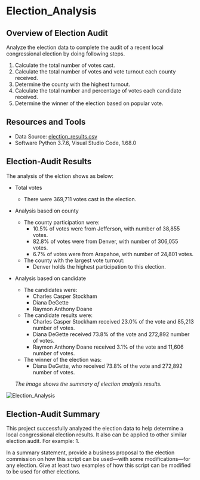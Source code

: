 # Election_Analysis

## Overview of Election Audit
Analyze the election data to complete the audit of a recent local congressional election by doing following steps.
1. Calculate the total number of votes cast.
2. Calculate the total number of votes and vote turnout each county received.
3. Determine the county with the highest turnout. 
4. Calculate the total number and percentage of votes each candidate received.
5. Determine the winner of the election based on popular vote.

## Resources and Tools
- Data Source: [election_results.csv](https://github.com/CelineWW/Election_Analysis/blob/main/Resources/election_results.csv)
- Software Python 3.7.6, Visual Studio Code, 1.68.0
 
## Election-Audit Results
The analysis of the elction shows as below:

- Total votes
     - There were 369,711 votes cast in the election.

- Analysis based on county
  - The county participation were:
     - 10.5% of votes were from Jefferson, with number of 38,855 votes.
     - 82.8% of votes were from Denver, with number of 306,055 votes.
     - 6.7% of votes were from Arapahoe, with number of 24,801 votes.
  - The county with the largest vote turnout:
     - Denver holds the highest participation to this election.

- Analysis based on candidate
  - The candidates were:
     - Charles Casper Stockham
     - Diana DeGette
     - Raymon Anthony Doane
  - The candidate results were:
     - Charles Casper Stockham received 23.0% of the vote and 85,213 number of votes.
     - Diana DeGette received 73.8% of the vote and 272,892 number of votes.
     - Raymon Anthony Doane received 3.1% of the vote and 11,606 number of votes.
  - The winner of the election was:
     - Diana DeGette, who received 73.8% of the vote and 272,892 number of votes.
 
  *The image shows the summary of election analysis results.*
  <p align="center">
![Election_Analysis](https://user-images.githubusercontent.com/105877888/173209055-734990a7-e3d9-4bcb-bbcd-336c4208a20e.PNG)
 </p>

## Election-Audit Summary
This project successfully analyzed the election data to help determine a local congressional election results. It also can be applied to other similar election audit. 
For example:
1. 




In a summary statement, provide a business proposal to the election commission on how this script can be used—with some modifications—for any election. 
Give at least two examples of how this script can be modified to be used for other elections.
